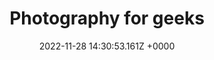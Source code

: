 ---
title: "Photography for geeks"
link: "https://lcamtuf.coredump.cx/photo_basics/"
date: "2022-11-28 14:30:53.161Z +0000"
description: ""
category: "articles"
---